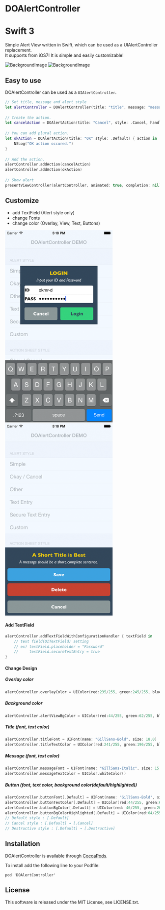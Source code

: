 # DOAlertController
# Swift 3 

Simple Alert View written in Swift, which can be used as a UIAlertController replacement.  
It supports from iOS7! It is simple and easily customizable!

![BackgroundImage](https://raw.githubusercontent.com/okmr-d/okmr-d.github.io/master/img/DOAlertController/Alert.gif) ![BackgroundImage](https://raw.githubusercontent.com/okmr-d/okmr-d.github.io/master/img/DOAlertController/ActionSheet.gif)

## Easy to use
DOAlertController can be used as a `UIAlertController`.
```swift
// Set title, message and alert style
let alertController = DOAlertController(title: "title", message: "message", preferredStyle: .Alert)

// Create the action.
let cancelAction = DOAlertAction(title: "Cancel", style: .Cancel, handler: nil)

// You can add plural action.
let okAction = DOAlertAction(title: "OK" style: .Default) { action in
    NSLog("OK action occured.")
}

// Add the action.
alertController.addAction(cancelAction)
alertController.addAction(okAction)

// Show alert
presentViewController(alertController, animated: true, completion: nil)
```

## Customize

* add TextField (Alert style only)
* change Fonts
* change color (Overlay, View, Text, Buttons)

![BackgroundImage](https://raw.githubusercontent.com/okmr-d/okmr-d.github.io/master/img/DOAlertController/CustomAlert.png)
![BackgroundImage](https://raw.githubusercontent.com/okmr-d/okmr-d.github.io/master/img/DOAlertController/CustomActionSheet.png)

#### Add TextField
```swift
alertController.addTextFieldWithConfigurationHandler { textField in
    // text field(UITextField) setting
    // ex) textField.placeholder = "Password"
    //     textField.secureTextEntry = true
}
```

#### Change Design
##### Overlay color
```swift
alertController.overlayColor = UIColor(red:235/255, green:245/255, blue:255/255, alpha:0.7)
```
##### Background color
```swift
alertController.alertViewBgColor = UIColor(red:44/255, green:62/255, blue:80/255, alpha:1)
```
##### Title (font, text color)
```swift
alertController.titleFont = UIFont(name: "GillSans-Bold", size: 18.0)
alertController.titleTextColor = UIColor(red:241/255, green:196/255, blue:15/255, alpha:1)
```
##### Message (font, text color)
```swift
alertController.messageFont = UIFont(name: "GillSans-Italic", size: 15.0)
alertController.messageTextColor = UIColor.whiteColor()
```
##### Button (font, text color, background color(default/highlighted))
```swift
alertController.buttonFont[.Default] = UIFont(name: "GillSans-Bold", size: 16.0)
alertController.buttonTextColor[.Default] = UIColor(red:44/255, green:62/255, blue:80/255, alpha:1)
alertController.buttonBgColor[.Default] = UIColor(red: 46/255, green:204/255, blue:113/255, alpha:1)
alertController.buttonBgColorHighlighted[.Default] = UIColor(red:64/255, green:212/255, blue:126/255, alpha:1)
// Default style : [.Default]
// Cancel style : [.Default] → [.Cancel]
// Destructive style : [.Default] → [.Destructive]
```

## Installation
DOAlertController is available through [CocoaPods](http://cocoapods.org).

To install add the following line to your Podfile:
```
pod 'DOAlertController'
```

## License
This software is released under the MIT License, see LICENSE.txt.

